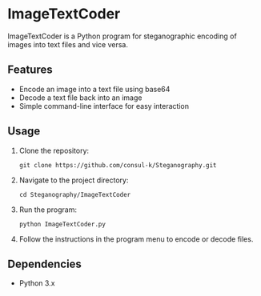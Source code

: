 # ImageTextCoder

ImageTextCoder is a Python program for steganographic encoding of images into text files and vice versa.

## Features

- Encode an image into a text file using base64
- Decode a text file back into an image
- Simple command-line interface for easy interaction

## Usage

1. Clone the repository:
   ```
   git clone https://github.com/consul-k/Steganography.git
   ```

2. Navigate to the project directory:
   ```
   cd Steganography/ImageTextCoder
   ```

3. Run the program:
   ```
   python ImageTextCoder.py
   ```

4. Follow the instructions in the program menu to encode or decode files.

## Dependencies

- Python 3.x
